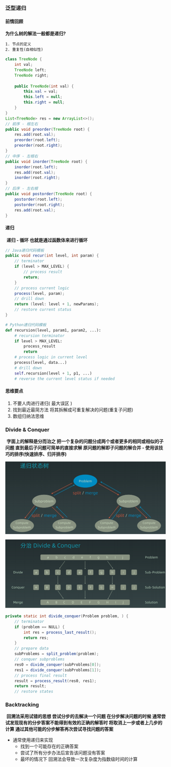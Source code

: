 ### 泛型递归

#### 前情回顾

**为什么树的解法一般都是递归?**

	1. 节点的定义
 	2. 重复性(自相似性)

```java
class TreeNode {
    int val;
    TreeNode left;
    TreeNode right;
    
    public TreeNode(int val) {
        this.val = val;
        this.left = null;
        this.right = null;
    }
}
List<TreeNode> res = new ArrayList<>();
// 前序 - 根左右
public void preorder(TreeNode root) {
    res.add(root.val);
    preorder(root.left);
    preorder(root.right);
}
// 中序 - 左根右
public void inorder(TreeNode root) {
    inorder(root.left);
    res.add(root.val);
    inorder(root.right);
}
// 后序 - 左右根
public void postorder(TreeNode root) {
    postorder(root.left);
    postorder(root.right);
    res.add(root.val);
}
```

#### 递归

​	**递归 - 循环 也就是通过函数体来进行循环**

```java
// Java递归代码模板
public void recur(int level, int param) {
	// terminator
    if (level > MAX_LEVEL) {
        // process result
        return;
    }
    // process current logic
    process(level, param);
    // drill down
    return (level: level + 1, newParams);
    // restore current status
}
```

```python
# Python递归代码模板
def recursion(level, param1, param2, ...): 
	# recursion terminator 
	if level > MAX_LEVEL: 
 		process_result
		return
	# process logic in current level 
	process(level, data...) 
    # drill down 
    self.recursion(level + 1, p1, ...) 
	# reverse the current level status if needed
```

#### 思维要点

1. 不要人肉进行递归( 最大误区 )
2. 找到最近最简方法 将其拆解成可重复解决的问题(重复子问题)
3. 数组归纳法思维

### Divide & Conquer

​	**字面上的解释是分而治之 把一个复杂的问题分成两个或者更多的相同或相似的子问题 直到最后子问题可简单的直接求解 原问题的解即子问题的解合并 - 使用该技巧的排序(快速排序、归并排序)**

![image-20200816222840485](./img/image-20200816222840485.png)

![image-20200816223108792](./img/image-20200816223108792.png)

```java
private static int divide_conquer(Problem problem, ) {
  	// terminator
	if (problem == NULL) {
        int res = process_last_result();
        return res;     
    }
    // prepare data
    subProblems = split_problem(problem);
    // conquer subproblems
	res0 = divide_conquer(subProblems[0]);
	res1 = divide_conquer(subProblems[1]);
    // process final result
	result = process_result(res0, res1);
    return result;
	// restore states
```

### Backtracking

​	**回溯法采用试错的思想 尝试分步的去解决一个问题 在分步解决问题的时候 通常尝试发现现有的分步答案不能得到有效的正确的解答时 将取消上一步或者上几步的计算 通过其他可能的分步解答再次尝试寻找问题的答案**

- 通常使用递归来实现
    - 找到一个可能存在的正确答案
    - 尝试了所有分步办法后宣告该问题没有答案
    - 最坏的情况下 回溯法会导致一次复杂度为指数级时间的计算